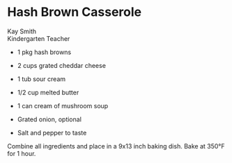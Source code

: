# Hash Brown Casserole

Kay Smith<br/>
Kindergarten Teacher

- 1 pkg hash browns
- 2 cups grated cheddar cheese
- 1 tub sour cream
- 1/2 cup melted butter

- 1 can cream of mushroom soup
- Grated onion, optional
- Salt and pepper to taste

Combine all ingredients and place in a 9x13 inch baking dish. Bake at 350°F for 1 hour.